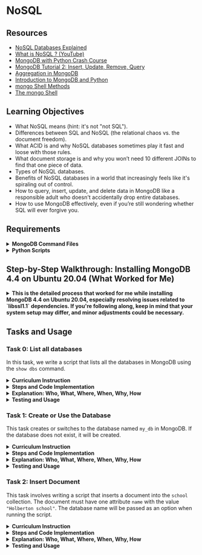 # NoSQL


## Resources

- [NoSQL Databases Explained](https://riak.com/resources/nosql-databases/)
- [What is NoSQL ? (YouTube)](https://www.youtube.com/watch?v=qUV2j3XBRHc)
- [MongoDB with Python Crash Course](https://www.youtube.com/watch?v=E-1xI85Zog8)
- [MongoDB Tutorial 2: Insert, Update, Remove, Query](https://www.youtube.com/watch?v=CB9G5Dvv-EE)
- [Aggregation in MongoDB](https://www.mongodb.com/docs/manual/aggregation/)
- [Introduction to MongoDB and Python](https://realpython.com/introduction-to-mongodb-and-python/)
- [mongo Shell Methods](https://www.mongodb.com/docs/manual/reference/method/)
- [The mongo Shell](https://www.mongodb.com/docs/mongodb-shell/)



## Learning Objectives


- What NoSQL means (hint: it's not "not SQL").
- Differences between SQL and NoSQL (the relational chaos vs. the document freedom).
- What ACID is and why NoSQL databases sometimes play it fast and loose with those rules.
- What document storage is and why you won’t need 10 different JOINs to find that one piece of data.
- Types of NoSQL databases.
- Benefits of NoSQL databases in a world that increasingly feels like it's spiraling out of control.
- How to query, insert, update, and delete data in MongoDB like a responsible adult who doesn't accidentally drop entire databases.
- How to use MongoDB effectively, even if you’re still wondering whether SQL will ever forgive you.


## Requirements

 <details>
<summary> <strong>MongoDB Command Files</strong></summary>

- Files must be interpreted/compiled on Ubuntu 20.04 LTS using MongoDB (version 4.4).
- Each file should end with a new line (yes, really).
- The first line of every file must be a comment (`// my comment`).
- A `README.md` file, like this one, is mandatory (you’ve come to the right place!).
- The length of files will be tested using `wc`.
</details>

<details>
<summary> <strong>Python Scripts</strong></summary>

- Files will be interpreted/compiled on Ubuntu 20.04 LTS using Python 3.9 and PyMongo 4.8.0.
- Each file should end with a new line.
- The first line must be `#!/usr/bin/env python3` (so the interpreter knows what’s up).
- Follow `pycodestyle` (version 2.5.*) like a sacred text.
- All functions and modules must be documented.
- Make sure your code doesn’t execute when imported (that’s what `if __name__ == "__main__":` is for).
  </details>

## Step-by-Step Walkthrough: Installing MongoDB 4.4 on Ubuntu 20.04 (What Worked for Me)
<details>
<summary> <strong>This is the detailed process that worked for me while installing MongoDB 4.4 on Ubuntu 20.04, especially resolving issues related to `libssl1.1` dependencies. If you're following along, keep in mind that your system setup may differ, and minor adjustments could be necessary.</strong></summary>

### 1. Install Prerequisites
MongoDB requires `gnupg` and `curl` to manage keys and repositories. Run the following commands to ensure these are installed:

```bash
sudo apt-get install gnupg curl
```

### 2. Import MongoDB Public GPG Key
To verify the MongoDB packages, I imported the public GPG key using the command below:

```bash
curl -fsSL https://www.mongodb.org/static/pgp/server-4.4.asc | sudo gpg -o /usr/share/keyrings/mongodb-server-4.4.gpg --dearmor
```

### 3. Create the MongoDB Source List
Next, I created a MongoDB source list to add the repository for Ubuntu 20.04:

```bash
echo "deb [ arch=amd64,arm64 signed-by=/usr/share/keyrings/mongodb-server-4.4.gpg ] https://repo.mongodb.org/apt/ubuntu focal/mongodb-org/4.4 multiverse" | sudo tee /etc/apt/sources.list.d/mongodb-org-4.4.list
```

### 4. Reload Local Package Database
I refreshed the package manager to recognize the newly added MongoDB repository:

```bash
sudo apt-get update
```

### 5. Install `libssl1.1`
MongoDB 4.4 depends on `libssl1.1`, which is no longer in the default repositories. Here's how I manually installed `libssl1.1`:

```bash
wget http://archive.ubuntu.com/ubuntu/pool/main/o/openssl/libssl1.1_1.1.1f-1ubuntu2_amd64.deb
sudo dpkg -i libssl1.1_1.1.1f-1ubuntu2_amd64.deb
```

### 6. Install MongoDB
Once `libssl1.1` was installed, I proceeded to install MongoDB:

```bash
sudo apt-get install -y mongodb-org
```

### 7. Start MongoDB
After installation, I started MongoDB by running:

```bash
sudo systemctl start mongod
```

### 8. Enable MongoDB to Start on Boot
To ensure MongoDB starts automatically after a reboot, I enabled it with:

```bash
sudo systemctl enable mongod
```

### 9. Verify MongoDB Installation
Finally, I verified that MongoDB was working by running the MongoDB shell:

```bash
mongo
```

This opened the MongoDB shell, confirming the installation was successful.
</details>


## Tasks and Usage

### Task 0: List all databases

In this task, we write a script that lists all the databases in MongoDB using the `show dbs` command.

<details>
  <summary><strong>Curriculum Instruction</strong></summary>

- Write a script that lists all databases in MongoDB.

**Example Output**:
```bash
MongoDB shell version v3.6.3
connecting to: mongodb://127.0.0.1:27017
admin        0.000GB
config       0.000GB
local        0.000GB
logs         0.005GB
bye
```

</details>


<details>
  <summary><strong>Steps and Code Implementation</strong></summary>

1. **Create the Script**:  
   Inside the `NoSQL` directory, create a new file `0-list_databases` with the following code:

   ```bash
   // Script to list all databases in MongoDB
   show dbs
   ```

2. **Running the Script**:  
   Run the script by executing the following command:

   ```bash
   mongo < 0-list_databases
   ```

3. **Expected Output**:  
   After running the script, MongoDB will return a list of all available databases along with their sizes:

   ```bash
   MongoDB shell version v4.4.29
   connecting to: mongodb://127.0.0.1:27017
   admin        0.000GB
   config       0.000GB
   local        0.000GB
   logs         0.005GB
   bye
   ```

</details>


<details>
  <summary><strong>Explanation: Who, What, Where, When, Why, How</strong></summary>

- **What**: This task involves writing a MongoDB shell script to list all databases available on the MongoDB server.
- **Where**: The script is executed within the MongoDB shell via the terminal.
- **Why**: It helps the user get a quick overview of all available databases and their sizes.
- **How**: We use the `show dbs` command in MongoDB to list databases.
- **Who**: Anyone connected to the MongoDB server can run this script.
- **When**: This script can be executed anytime MongoDB is running and connected.

</details>



<details>
  <summary><strong>Testing and Usage</strong></summary>

1. **Ensure MongoDB is Running**:  
   Before running the script, make sure the MongoDB service is running:
   
   ```bash
   sudo systemctl start mongod
   ```

2. **Run the Script**:  
   Run the script using:
   
   ```bash
   mongo < 0-list_databases
   ```

3. **Check the Output**:  
   The script will output all databases and their sizes.

</details>

### Task 1: Create or Use the Database

This task creates or switches to the database named `my_db` in MongoDB. If the database does not exist, it will be created.


<details>
  <summary><strong>Curriculum Instruction</strong></summary>

- Write a script that creates or uses the database my_db:
**Example Output**:
```bash
MongoDB shell version v3.6.3
connecting to: mongodb://127.0.0.1:27017
switched to db my_db
bye
```

</details>


<details>
  <summary><strong>Steps and Code Implementation</strong></summary>

1. **Create the Script**:  
   In the `NoSQL` directory, create the file `1-use_or_create_database` with the following content:

   ```bash
   // Script to create or use the database my_db
   use my_db
   ```

2. **Run the Script**:  
   Run the script with the following command:

   ```bash
   mongo < 1-use_or_create_database
   ```

3. **Expected Output**:  
   MongoDB will either switch to the `my_db` database or create it if it doesn't exist:

   ```bash
   MongoDB shell version v4.4.29
   connecting to: mongodb://127.0.0.1:27017
   switched to db my_db
   bye
   ```

</details>


<details>
  <summary><strong>Explanation: Who, What, Where, When, Why, How</strong></summary>

- **What**: The task involves creating or switching to the database `my_db`.
- **Where**: It’s executed within the MongoDB shell.
- **Why**: The `use` command allows you to create or switch to a specific database, and if the database doesn’t exist, MongoDB creates it automatically.
- **How**: By running `use my_db`, MongoDB either switches to the database or creates it if it's not present.
- **Who**: Any user with access to the MongoDB instance can run this script.
- **When**: This script is used whenever the database `my_db` is needed or if you want to create it.

</details>


<details>
  <summary><strong>Testing and Usage</strong></summary>

1. **Ensure MongoDB is Running**:  
   Ensure MongoDB is running before executing the script:
   
   ```bash
   sudo systemctl start mongod
   ```

2. **Run the Script**:  
   Run the script using:
   
   ```bash
   mongo < 1-use_or_create_database
   ```

3. **Check the Output**:  
   MongoDB will switch to `my_db` or create it if it doesn’t exist.

</details>


### Task 2: Insert Document

This task involves writing a script that inserts a document into the `school` collection. The document must have one attribute `name` with the value `"Holberton school"`. The database name will be passed as an option when running the script.


<details>
  <summary><strong>Curriculum Instruction</strong></summary>

- Write a script that inserts a document into the collection `school`.
- The document must contain an attribute `name` with the value `"Holberton school"`.
- The database name will be passed as an option to the MongoDB command.

**Example Output**:
```bash
MongoDB shell version v3.6.3
connecting to: mongodb://127.0.0.1:27017/my_db
WriteResult({ "nInserted" : 1 })
bye
```

</details>


<details>
  <summary><strong>Steps and Code Implementation</strong></summary>

1. **Create the Script**:  
   Inside the `NoSQL` directory, create a new file `2-insert` with the following content:

   ```bash
   // Script to insert a document into the collection "school"
   db.school.insert({
       name: "Holberton school"
   })
   ```

2. **Run the Script**:  
   To execute the script and insert the document into the `school` collection, run:

   ```bash
   mongo my_db < 2-insert
   ```

3. **Expected Output**:  
   You should see the following output confirming the insertion of the document:

   ```bash
   MongoDB shell version v4.4.29
   connecting to: mongodb://127.0.0.1:27017/my_db
   WriteResult({ "nInserted" : 1 })
   bye
   ```

</details>


<details>
  <summary><strong>Explanation: Who, What, Where, When, Why, How</strong></summary>

- **What**: This task involves inserting a document into the `school` collection with an attribute `name` set to `"Holberton school"`.
- **Where**: The script is executed in the MongoDB shell via the terminal.
- **Why**: Inserting a document into a collection is a fundamental operation in MongoDB to store data.
- **How**: The `db.school.insert()` command inserts a document into the `school` collection. If the collection does not exist, MongoDB creates it.
- **Who**: Any user with access to the MongoDB server can run this script.
- **When**: This script can be executed anytime MongoDB is running and connected to the local server.

</details>


<details>
  <summary><strong>Testing and Usage</strong></summary>

1. **Ensure MongoDB is Running**:  
   Make sure MongoDB is running by checking the service status or starting it with:
   
   ```bash
   sudo systemctl start mongod
   ```

2. **Run the Script**:  
   Run the script using:
   
   ```bash
   mongo my_db < 2-insert
   ```

3. **Verify the Insertion**:  
   To verify the insertion, you can run the following command in the MongoDB shell to see if the document was inserted:
   
   ```bash
   mongo my_db
   db.school.find()
   ```

</details>
